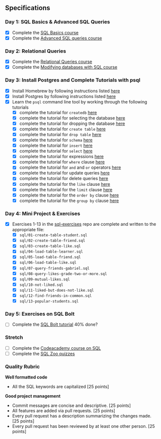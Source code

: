 
## Specifications

### Day 1: SQL Basics & Advanced SQL Queries

*   [x] Complete the [SQL Basics course](https://www.khanacademy.org/computing/computer-programming/sql#sql-basics)
*   [x] Complete the [Advanced SQL queries course](https://www.khanacademy.org/computing/computer-programming/sql#more-advanced-sql-queries)

### Day 2: Relational Queries

*   [x] Complete the [Relational Queries course](https://www.khanacademy.org/computing/computer-programming/sql#relational-queries-in-sql)
*   [x] Complete the [Modifying databases with SQL course](https://www.khanacademy.org/computing/computer-programming/sql#modifying-databases-with-sql)

### Day 3: Install Postgres and Complete Tutorials with psql

*   [x] Install Homebrew by following instructions listed [here](https://gist.github.com/punitrathore/ca32542fddd0d8b625aab610c35e4545)
*   [x] Install Postgres by following instructions listed [here](https://gist.github.com/punitrathore/ca32542fddd0d8b625aab610c35e4545#install-postgres)
*   [x] Learn the `psql` command line tool by working through the following tutorials
    *   [x] complete the tutorial for `createdb` [here](https://www.tutorialspoint.com/postgresql/postgresql_create_database.htm)
    *   [x] complete the tutorial for selecting the database [here](https://www.tutorialspoint.com/postgresql/postgresql_select_database.htm)
    *   [x] complete the tutorial for dropping the database [here](https://www.tutorialspoint.com/postgresql/postgresql_drop_database.htm)
    *   [x] complete the tutorial for `create table` [here](https://www.tutorialspoint.com/postgresql/postgresql_create_table.htm)
    *   [x] complete the tutorial for `drop table` [here](https://www.tutorialspoint.com/postgresql/postgresql_drop_table.htm)
    *   [x] complete the tutorial for `schema` [here](https://www.tutorialspoint.com/postgresql/postgresql_schema.htm)
    *   [x] complete the tutorial for `insert` [here](https://www.tutorialspoint.com/postgresql/postgresql_insert_query.htm)
    *   [x] complete the tutorial for `select` [here](https://www.tutorialspoint.com/postgresql/postgresql_select_query.htm)
    *   [x] complete the tutorial for expressions [here](https://www.tutorialspoint.com/postgresql/postgresql_expressions.htm)
    *   [x] complete the tutorial for `where` clause [here](https://www.tutorialspoint.com/postgresql/postgresql_where_clause.htm)
    *   [x] complete the tutorial for `and` and `or` operators [here](https://www.tutorialspoint.com/postgresql/postgresql_and_or_clauses.htm)
    *   [x] complete the tutorial for update queries [here](https://www.tutorialspoint.com/postgresql/postgresql_update_query.htm)
    *   [x] complete the tutorial for delete queries [here](https://www.tutorialspoint.com/postgresql/postgresql_delete_query.htm)
    *   [x] complete the tutorial for the `like` clause [here](https://www.tutorialspoint.com/postgresql/postgresql_like_clause.htm)
    *   [x] complete the tutorial for the `limit` clause [here](https://www.tutorialspoint.com/postgresql/postgresql_limit_clause.htm)
    *   [x] complete the tutorial for the `order by` clause [here](https://www.tutorialspoint.com/postgresql/postgresql_order_by.htm)
    *   [x] complete the tutorial for the `group by` clause [here](https://www.tutorialspoint.com/postgresql/postgresql_group_by.htm)

### Day 4: Mini Project & Exercises

*   [x] Exercises 1-13 in the [sql-exercises](https://github.com/GuildCrafts/sql-exercises) repo are complete and written to the appropriate file:
    *   [x] `sql/01-create-table-student.sql`
    *   [x] `sql/02-create-table-friend.sql`
    *   [x] `sql/03-create-table-like.sql`
    *   [x] `sql/04-load-table-learner.sql`
    *   [x] `sql/05-load-table-friend.sql`
    *   [x] `sql/06-load-table-like.sql`
    *   [x] `sql/07-query-friends-gabriel.sql`
    *   [x] `sql/08-query-likes-grade-two-or-more.sql`
    *   [x] `sql/09-mutual-likes.sql`
    *   [x] `sql/10-not-liked.sql`
    *   [x] `sql/11-liked-but-does-not-like.sql`
    *   [x] `sql/12-find-friends-in-common.sql`
    *   [x] `sql/13-popular-students.sql`

### Day 5: Exercises on SQL Bolt

*   [ ] Complete the [SQL Bolt tutorial](https://sqlbolt.com/) 40% done?

### Stretch

*   [ ] Complete the [Codeacademy course on SQL](https://www.codecademy.com/learn/learn-sql)
*   [ ] Complete the [SQL Zoo quizzes](http://sqlzoo.net/wiki/Tutorial_Quizzes)

### Quality Rubric

**Well formatted code**

*   All the SQL keywords are capitalized [25 points]

**Good project management**

*   Commit messages are concise and descriptive. [25 points]
*   All features are added via pull requests. [25 points]
*   Every pull request has a description summarizing the changes made. [25 points]
*   Every pull request has been reviewed by at least one other person. [25 points]

</div>
